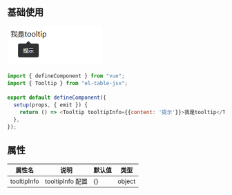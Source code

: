## 基础使用

![示例图片](../../../assets/Tooltip.png)

```js
import { defineComponent } from "vue";
import { Tooltip } from "el-table-jsx";

export default defineComponent({
  setup(props, { emit }) {
    return () => <Tooltip tooltipInfo={{content: '提示'}}>我是tooltip</Tooltip>;
  },
});


```

## 属性

| 属性名      | 说明             | 默认值 | 类型   |
| ----------- | ---------------- | ------ | ------ |
| tooltipInfo | tooltipInfo 配置 | {}     | object |